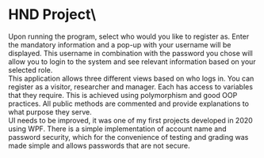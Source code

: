 # HND Project\
Upon running the program, select who would you like to register as. Enter the mandatory information and a pop-up with your username will be displayed. This username in combination with the password you chose will allow you to login to the system and see relevant information based on your selected role.\
This application allows three different views based on who logs in. You can register as a visitor, researcher and manager. Each has access to variables that they require. This is achieved using polymorphism and good OOP practices. All public methods are commented and provide explanations to what purpose they serve.\
UI needs to be improved, it was one of my first projects developed in 2020 using WPF.
There is a simple implementation of account name and password security, which for the convenience of testing and grading was made simple and allows passwords that are not secure. 
